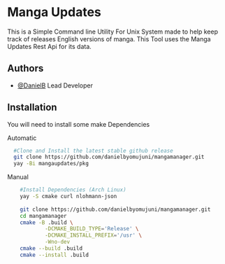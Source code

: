 
# Manga Updates

This is a Simple Command line Utility For Unix System made to help keep track of releases English versions of manga. This Tool uses the Manga Updates Rest Api for its data.




## Authors

- [@DanielB](https://gitlab.danielsworkbench.com/DanielB) Lead Developer


## Installation

You will need to install some make Dependencies

Automatic
```bash
  #Clone and Install the latest stable github release
  git clone https://github.com/danielbyomujuni/mangamanager.git
  yay -Bi mangaupdates/pkg
```

Manual
```bash
    #Install Dependencies (Arch Linux)
    yay -S cmake curl nlohmann-json
    
    git clone https://github.com/danielbyomujuni/mangamanager.git
    cd mangamanager
    cmake -B .build \
            -DCMAKE_BUILD_TYPE='Release' \
            -DCMAKE_INSTALL_PREFIX='/usr' \
            -Wno-dev
    cmake --build .build
    cmake --install .build
